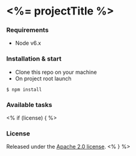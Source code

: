 # <%= projectTitle %>

<!-- Description here -->

### Requirements
* Node v6.x


### Installation & start
* Clone this repo on your machine
* On project root launch 
```
$ npm install
```


### Available tasks


<% if (license) { %>
### License
Released under the [Apache 2.0 license](LICENSE).
<% } %>
